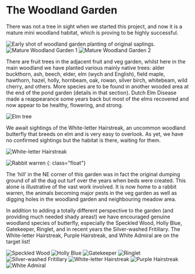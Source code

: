 The Woodland Garden
===================

There was not a tree in sight when we started this project, and now it is a mature mini woodland habitat, which is proving to be highly successful. 

![Early shot of  woodland garden planting of original saplings.](/asset/photo/original%20saplings.jpg) ![Mature Woodland Garden 1](/asset/photo/mature%20woodland%20garden%201.jpg) ![Mature Woodland Garden 2](/asset/photo/mature%20woodland%20garden%202.jpg)

There are  fruit trees in the adjacent fruit and veg garden, whilst here in the main woodland we have planted various mainly native trees: alder buckthorn, ash, beech, elder, elm (wych and English), field maple, hawthorn, hazel, holly, hornbeam, oak, rowan, silver birch, whitebeam, wild cherry, and others. More species are to be found in another wooded area at the end of the pond garden (details in that section). Dutch Elm Disease made a reappearance some years back but most of the elms recovered and now appear to be healthy, flowering, and strong.

![Elm tree](/asset/photo/elm.jpg)

We await sightings of the White-letter Hairstreak, an uncommon woodland butterfly that breeds on elm and is very easy to overlook. As yet, we have no confirmed sightings but the habitat is there, waiting for them.

![White-letter Hairstreak](/asset/photo/White-letter%20Hairstreak.jpg)

![Rabbit warren](/asset/photo/Warren.jpg)
{: class="float"}

The ‘hill’ in the NE corner of this garden was in fact the original dumping ground of all the dug out turf over the years when beds were created. This alone is illustrative of the vast work involved. It is now home to a rabbit warren, the animals becoming major pests in the veg garden as well as digging holes in the woodland garden and neighbouring meadow area. 

In addition to adding a totally different perspective to the garden (and providing much needed shady areas!) we have encouraged genuine woodland species of butterfly, especially the Speckled Wood, Holly Blue, Gatekeeper, Ringlet, and in recent years the Silver-washed Fritillary. The White-letter Hairstreak, Purple Hairstreak, and White Admiral are on the target list!

![Speckled Wood](/asset/photo/Speckled%20Wood.jpg) ![Holly Blue](/asset/photo/Holly%20Blue.jpg) ![Gatekeeper](/asset/photo/Gatekeeper.jpg) ![Ringlet](/asset/photo/Ringlet.jpg) ![Silver-washed Fritillary](/asset/photo/Silver-washed%20Fritillary%202.jpg) ![White-letter Hairstreak](/asset/photo/White-letter%20Hairstreak%202.jpg) ![Purple Hairstreak](/asset/photo/Purple%20Hairstreak.jpg) ![White Admiral](/asset/photo/White%20Admiral%202.jpg)
